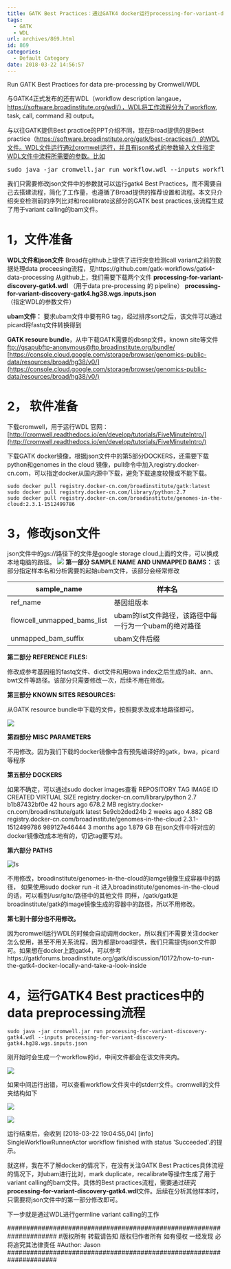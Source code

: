 ```yaml
---
title: GATK Best Practices：通过GATK4 docker运行processing-for-variant-discovery-gatk4.wdl
tags:
  - GATK
  - WDL
url: archives/869.html
id: 869
categories:
  - Default Category
date: 2018-03-22 14:56:57
---
```



Run GATK Best Practices for data pre-processing by Cromwell/WDL

与GATK4正式发布的还有WDL（workflow description langaue，https://software.broadinstitute.org/wdl/），WDL将工作流程分为了workflow, task, call, command 和 output。

与以往GATK提供Best practice的PPT介绍不同，现在Broad提供的是Best practice（https://software.broadinstitute.org/gatk/best-practices/）的WDL文件。WDL文件运行通过cromwell运行，并且有json格式的参数输入文件指定WDL文件中流程所需要的参数。比如

<pre>sudo java -jar cromwell.jar run workflow.wdl --inputs workflow.inputs.json</pre>

我们只需要修改json文件中的参数就可以运行gatk4 Best Practices，而不需要自己去搭建流程，简化了工作量，也遵循了Broad提供的推荐设置和流程。本文只介绍突变检测前的序列比对和recalibrate这部分的GATK best practices,该流程生成了用于variant calling的bam文件。

# 1，文件准备

**WDL文件和json文件**
Broad在github上提供了进行突变检测call variant之前的数据处理data proceesing流程，见https://github.com/gatk-workflows/gatk4-data-processing
从github上，我们需要下载两个文件
**processing-for-variant-discovery-gatk4.wdl** （用于data pre-processing 的 pipeline）
**processing-for-variant-discovery-gatk4.hg38.wgs.inputs.json**（指定WDL的参数文件）

**ubam文件：**
要求ubam文件中要有RG tag，经过排序sort之后，该文件可以通过picard将fastq文件转换得到

**GATK resoure bundle**，从中下载GATK需要的dbsnp文件，known site等文件
[ftp://gsapubftp-anonymous@ftp.broadinstitute.org/bundle/](ftp://gsapubftp-anonymous@ftp.broadinstitute.org/bundle/)
[https://console.cloud.google.com/storage/browser/genomics-public-data/resources/broad/hg38/v0/](https://console.cloud.google.com/storage/browser/genomics-public-data/resources/broad/hg38/v0/)

# 2， 软件准备

下载cromwell，用于运行WDL
官网：[http://cromwell.readthedocs.io/en/develop/tutorials/FiveMinuteIntro/](http://cromwell.readthedocs.io/en/develop/tutorials/FiveMinuteIntro/)

下载GATK docker镜像，根据json文件中的第5部分DOCKERS，还需要下载python和genomes in the cloud 镜像，pull命令中加入registry.docker-cn.com，可以指定docker从国内源中下载，避免下载速度较慢或不能下载。

```
sudo docker pull registry.docker-cn.com/broadinstitute/gatk:latest
sudo docker pull registry.docker-cn.com/library/python:2.7
sudo docker pull registry.docker-cn.com/broadinstitute/genomes-in-the-cloud:2.3.1-1512499786
```




# 3，修改json文件

json文件中的gs://路径下的文件是google storage cloud上面的文件，可以换成本地电脑的路径。
![](2018-03-22-GATK-BP-JSON1.png)
**第一部分 SAMPLE NAME AND UNMAPPED BAMS：**
该部分指定样本名和分析需要的起始ubam文件，该部分会经常修改

<!--more-->
| sample_name                 | 样本名                                                 |
|-----------------------------|--------------------------------------------------------|
| ref_name                    | 基因组版本                                             |
| flowcell_unmapped_bams_list | ubam的list文件路径，该路径中每一行为一个ubam的绝对路径 |
| unmapped_bam_suffix         | ubam文件后缀                                           |

**第二部分 REFERENCE FILES:**

修改成参考基因组的fastq文件、dict文件和用bwa index之后生成的alt、ann、bwt文件等路径。该部分只需要修改一次，后续不用在修改。

**第三部分 KNOWN SITES RESOURCES:**

从GATK resource bundle中下载的文件，按照要求改成本地路径即可。

![](/wp/f4w/2020/2018-03-22-GATK-BP-JSON2.png)

**第四部分 MISC PARAMETERS**

不用修改。因为我们下载的docker镜像中含有预先编译好的gatk，bwa，picard等程序

**第五部分 DOCKERS**

如果不确定，可以通过sudo docker images查看
REPOSITORY TAG IMAGE ID CREATED VIRTUAL SIZE
registry.docker-cn.com/library/python 2.7 b1b87432bf0e 42 hours ago 678.2 MB
registry.docker-cn.com/broadinstitute/gatk latest 5e9cb2ded24b 2 weeks ago 4.882 GB
registry.docker-cn.com/broadinstitute/genomes-in-the-cloud 2.3.1-1512499786 989127e46444 3 months ago 1.879 GB
在json文件中将对应的docker镜像改成本地有的，切记tag要写对。

**第六部分 PATHS**

![ls](/wp/f4w/2020/2018-03-22-GATK-docker-image1.png)

不用修改，broadinstitute/genomes-in-the-cloud的iamge镜像生成容器中的路径，
如果使用sudo docker run -it 进入broadinstitute/genomes-in-the-cloud的话，可以看到/usr/gitc/路径中的其他文件
同样，/gatk/gatk是broadinstitute/gatk的image镜像生成的容器中的路径，所以不用修改。

**第七到十部分也不用修改。**

因为cromwell运行WDL的时候会自动调用docker，所以我们不需要关注docker怎么使用，甚至不用关系流程，因为都是broad提供，我们只需提供json文件即可。如果想在docker上跑gatk4，可以参考https://gatkforums.broadinstitute.org/gatk/discussion/10172/how-to-run-the-gatk4-docker-locally-and-take-a-look-inside

# 4，运行GATK4 Best practices中的data preprocessing流程

```
sudo java -jar cromwell.jar run processing-for-variant-discovery-gatk4.wdl --inputs processing-for-variant-discovery-gatk4.hg38.wgs.inputs.json
```



刚开始时会生成一个workflow的id，中间文件都会在该文件夹内。

![](/wp/f4w/2020/2018-03-22-GATK-BP-WDL-Start-part.png) 

如果中间运行出错，可以查看workflow文件夹中的stderr文件。cromwell的文件夹结构如下

![](/wp/f4w/2020/2018-03-22-GATK-BP-WDL-Structure.png) 

![](/wp/f4w/2020/2018-03-22-GATK-BP-WDL-Dir-Description.webp)

运行结束后，会收到
[2018-03-22 19:04:55,04] [info] SingleWorkflowRunnerActor workflow finished with status 'Succeeded'.的提示。

就这样，我在不了解docker的情况下，在没有关注GATK Best Practices具体流程的情况下，对ubam进行比对，mark duplicate，recalibrate等操作生成了用于variant calling的bam文件。具体的Best practices流程，需要通过研究**processing-for-variant-discovery-gatk4.wdl**文件。后续在分析其他样本时，只需要将json文件中的第一部分修改即可。

下一步就是通过WDL进行germline variant calling的工作

\#####################################################################
\#版权所有 转载请告知 版权归作者所有 如有侵权 一经发现 必将追究其法律责任
\#Author: Jason
\#####################################################################